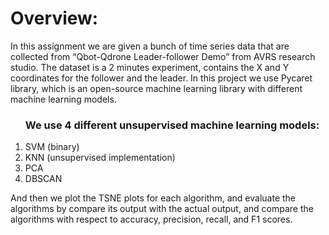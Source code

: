 <h1>Overview:</h1>
<pr>
In this assignment we are given a bunch of time series data that are collected from “Qbot-Qdrone Leader-follower Demo” from AVRS research studio. 
The dataset is a 2 minutes experiment, contains the X and Y coordinates for the follower and the leader.
In this project we use Pycaret library, which is an open-source machine learning library with different machine learning models.
</pr>

<ol>
<h3>We use 4 different unsupervised machine learning models:</h3>
<li>
	SVM (binary)
<li>
	KNN (unsupervised implementation)
<li>
	PCA
<li>
	DBSCAN
</ol>
	
	
And then we plot the TSNE plots for each algorithm, and evaluate the algorithms by compare its output with the actual output, and compare the algorithms with respect to accuracy, precision, recall, and F1 scores.
